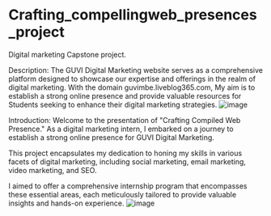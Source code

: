 # Crafting_compellingweb_presences_project
Digital marketing Capstone project.

Description:
	The GUVI Digital Marketing website serves as a comprehensive platform designed to showcase our expertise and offerings in the realm of digital marketing. With the domain guvimbe.liveblog365.com, My aim is to establish a strong online presence and provide valuable resources for Students seeking to enhance their digital marketing strategies.
![image](https://github.com/ebichan14/Crafting_compellingweb_presences_project/assets/150320513/5b89c58e-c03b-4791-80d4-6a0c81cdd793)

Introduction:
Welcome to the presentation of "Crafting Compiled Web Presence." As a digital marketing intern, I embarked on a journey to establish a strong online presence for GUVI Digital Marketing.

This project encapsulates my dedication to honing my skills in various facets of digital marketing, including social marketing, email marketing, video marketing, and SEO. 

I aimed to offer a comprehensive internship program that encompasses these essential areas, each meticulously tailored to provide valuable insights and hands-on experience.
![image](https://github.com/ebichan14/Crafting_compellingweb_presences_project/assets/150320513/1b262a05-5959-4153-9cd9-22cccaff7a28)
